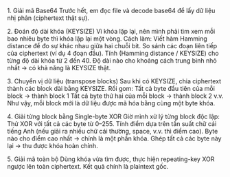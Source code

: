1️. Giải mã Base64
Trước hết, em đọc file và decode base64 để lấy dữ liệu nhị phân (ciphertext thật sự).

2️. Đoán độ dài khóa (KEYSIZE)
Vì khóa lặp lại, nên mình phải tìm xem mỗi bao nhiêu byte thì khóa lặp lại một vòng.
Cách làm:
Viết hàm Hamming distance để đo sự khác nhau giữa hai chuỗi bit.
So sánh các đoạn liên tiếp của ciphertext (ví dụ 4 đoạn đầu).
Tính (Hamming distance / KEYSIZE) cho từng độ dài khóa từ 2 đến 40.
Độ dài nào cho khoảng cách trung bình nhỏ nhất → có khả năng là KEYSIZE thật.

3️. Chuyển vị dữ liệu (transpose blocks)
Sau khi có KEYSIZE, chia ciphertext thành các block dài bằng KEYSIZE.
Rồi gom:
Tất cả byte đầu tiên của mỗi block → thành block 1
Tất cả byte thứ hai của mỗi block → thành block 2
v.v.
Như vậy, mỗi block mới là dữ liệu được mã hóa bằng cùng một byte khóa.

4️. Giải từng block bằng Single-byte XOR
Giờ mình xử lý từng block độc lập:
Thử XOR với tất cả các byte từ 0–255.
Tính điểm dựa trên tần suất chữ cái tiếng Anh (nếu giải ra nhiều chữ cái thường, space, v.v. thì điểm cao).
Byte nào cho điểm cao nhất → chính là một phần khóa.
Ghép tất cả các byte này lại → thu được khóa hoàn chỉnh.

5️. Giải mã toàn bộ
Dùng khóa vừa tìm được, thực hiện repeating-key XOR ngược lên toàn ciphertext.
Kết quả chính là plaintext gốc.